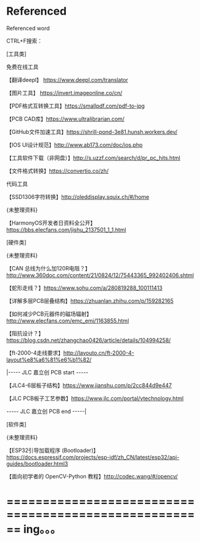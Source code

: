 # Referenced
Referenced word

CTRL+F搜索：

[工具类]

   免费在线工具

   【翻译deepl】
         https://www.deepl.com/translator

   【图片工具】
         https://invert.imageonline.co/cn/

   【PDF格式互转换工具】https://smallpdf.com/pdf-to-jpg

   【PCB CAD库】https://www.ultralibrarian.com/

   【GitHub文件加速工具】https://shrill-pond-3e81.hunsh.workers.dev/

   【IOS UI设计规范】http://www.ab173.com/doc/ios.php

   【工具软件下载（非网盘）】http://s.uzzf.com/search/d/pr_pc_hits.html

   【文件格式转换】https://convertio.co/zh/

   代码工具

   【SSD1306字符转换】http://oleddisplay.squix.ch/#/home

   {未整理资料}

   【HarmonyOS开发者日资料全公开】https://bbs.elecfans.com/jishu_2137501_1_1.html

[硬件类]

   {未整理资料}

   【CAN 总线为什么加120R电阻？】http://www.360doc.com/content/21/0824/12/75443365_992402406.shtml

   【蛇形走线？】https://www.sohu.com/a/280819288_100111413

   【详解多层PCB层叠结构】https://zhuanlan.zhihu.com/p/159282165

   【如何减少PCB元器件的磁场辐射】http://www.elecfans.com/emc_emi/1163855.html
   
   【阻抗设计？】https://blog.csdn.net/zhangchao0426/article/details/104994258/
   
   【ft-2000-4走线要求】http://layouto.cn/ft-2000-4-layout%e8%a6%81%e6%b1%82/

   |----- JLC 嘉立创 PCB start -----

   【JLC4-6层板子结构】https://www.jianshu.com/p/2cc844d9e447

   【JLC PCB板子工艺参数】https://www.jlc.com/portal/vtechnology.html

   ----- JLC 嘉立创 PCB end   -----|

[软件类]

   {未整理资料}

   【ESP32引导加载程序 (Bootloader)】https://docs.espressif.com/projects/esp-idf/zh_CN/latest/esp32/api-guides/bootloader.html3

   【面向初学者的 OpenCV-Python 教程】http://codec.wang/#/opencv/

   
   ======================================================
      ing。。。
   ======================================================
